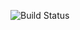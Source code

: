 ![Build Status](https://github.com/UmutSahin0/pdf-rag-cicd-cloud/actions/workflows/python-ci.yml/badge.svg)
